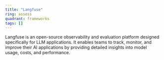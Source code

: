 ```yaml
---
title: "Langfuse"
ring: assess
quadrant: frameworks
tags: []
---
```


Langfuse is an open-source observability and evaluation platform designed specifically for LLM applications. It enables
teams to track, monitor, and improve their AI applications by providing detailed insights into model usage, costs, and
performance. 
